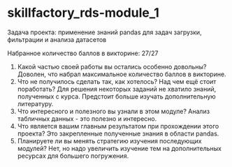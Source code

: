 # skillfactory_rds-module_1
Задача проекта: применение знаний pandas для задач загрузки, фильтрации и анализа датасетов

Набранное количество баллов в викторине: 27/27

1. Какой частью своей работы вы остались особенно довольны?
   Доволен, что набрал максимальное количество баллов в викторине.
2. Что не получилось сделать так, как хотелось? Над чем ещё стоит поработать?
   Для решения некоторых заданий не хватило знаний, полученных с курса. Предстоит больше изучать дополнительную литературу.
3. Что интересного и полезного вы узнали в этом модуле?
   Анализ табличных данных - это полезно и интересно.
4. Что является вашим главным результатом при прохождении этого проекта?
   Это закрепленные полученные знания в области pandas.
5. Планируете ли вы менять стратегию изучения последующих модулей?
   Нет, но надо увеличить изучение тем на дополнительных ресурсах для большего погружения.
